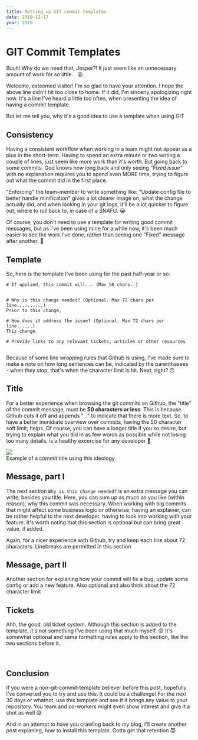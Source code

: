 ```yaml
---
title: Setting up GIT commit templates
date: 2019-12-17
year: 2019
---
```


# GIT Commit Templates

Buuh! Why do we need that, Jesper?! It just seem like an unnecessary amount of work for so little... 😩

Welcome, esteemed visitor! I'm so glad to have your attention. I hope the above line didn't hit too close to home. If it did, I'm sincerly apologizing right now. It's a line I've heard a little too often, when presenting the idea of having a commit template.

But let me tell you, why it's a good idea to use a template when using GIT

## Consistency
Having a consistent workflow when working in a team might not appear as a plus in the short-term. Having to spend an extra minute or two writing a couple of lines, just seem like more work than it's worth. But going back to some commits, God knows how long back and only seeing *"Fixed issue"* with no explanation requires you to spend even MORE time, trying to figure out what the commit did in the first place.

"Enforcing" the team-member to write something like: "Update config file to better handle minification" gives a lot clearer image on, what the change actually did, and when looking in your git logs, it'll be a lot quicker to figure out, where to roll back to, in case of a SNAFU. 😭

Of course, you don't need to use a template for writing good commit messages, but as I've been using mine for a while now, it's been much easier to see the work I've done, rather than seeing one "Fixed" message after another. 🤔

## Template
So, here is the template I've been using for the past half-year or so:
```
# If applied, this commit will... (Max 50 chars..)


# Why is this change needed? (Optional. Max 72 chars per line..........)
Prior to this change, 

# How does it address the issue? (Optional. Max 72 chars per line......)
This change

# Provide links to any relevant tickets, articles or other resources


```

Because of some line wrapping rules that Github is using, I've made sure to make a note on how long sentences can be, indicated by the parenthasees - when they stop, that's when the character limit is hit. Neat, right? 🙃

## Title
For a better experience when browsing the git commits on Github, the "title" of the commit message, must be **50 characters or less**. This is because Github cuts it off and appends "..." to indicate that there is more text. So, to have a better immidiate overview over commits, having the 50 character soft limit, helps. Of course, you can have a longer title if you so desire, but trying to explain what you did in as few words as possible while not losing too many details, is a healthy excercise for any developer 💪

![](https://i.imgur.com/VqjV7bD.png) <br>
Example of a commit title using this ideology

## Message, part I
The next section `Why is this change needed?` is an extra message you can write, besides you title. Here, you can sum up as much as you like (within reason), why this commit was necessary. When working with big commits that might affect some business logic or otherwise, having an explainer, can be rather helpful to the next developer, having to look into working with your feature. It's worth noting that this section is optional but can bring great value, if added.

Again, for a nicer experience with Github, try and keep each line about 72 characters. Linebreaks are permitted in this section

## Message, part II
Another section for explaning how your commit will fix a bug, update some config or add a new feature. Also optional and also think about the 72 character limit

## Tickets
Ahh, the good, old ticket system. Although this section is added to the template, it's not something I've been using that much myself.  😌 It's somewhat optional and same formatting rules apply to this section, like the two sections before it.

<br>

## Conclusion
If you were a non-git-commit-template believer before this post, hopefully I've converted you to try and use this. It could be a challenge! For the next 30 days or whatnot, use this template and see if it brings any value to your repository. You team and co-workers might even show interest and give it a shot as well 😅

And in an attempt to have you crawling back to my blog, I'll create another post explaning, how to install this template. Gotta get that retention 😈
